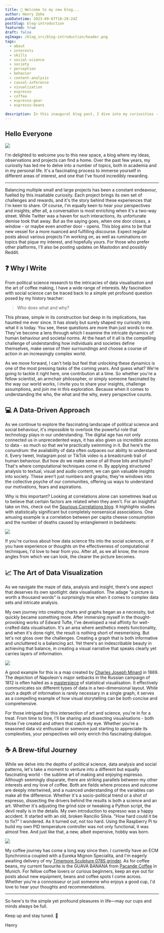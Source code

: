 ```yaml
---
title: 🚀 Welcome to my new blog...
author: Henry Zehe
pubDatetime: 2023-09-07T10:20:24Z
postSlug: blog-introduction
featured: true
draft: false
ogImage: /blog_src/blog-introduction/header.png
tags:
  - about
  - interests
  - skills
  - social-science
  - society
  - perception
  - behavior
  - content-analysis
  - causal-inference
  - visualization
  - espresso
  - coffee
  - espresso-gear
  - espresso-beans

description: In this inaugural blog post, I dive into my curiosities - from the nuances of political science, to the allure of data visualisation, to the sublime art of espresso. I warmly invite you to join me and share your own perspectives. Stay tuned for more.
---
```


## Hello Everyone

<div class="flex flex-row items-start w-full p-0">
  <div>
    <img src="/assets/author2.jpg" class="rounded-2xl float-left h-48 mb-0 p-2 border-none">
    <p class="mt-2">I'm delighted to welcome you to this new space, a blog where my ideas, observations and projects can find a home. Over the past few years, my curiosity has led me to delve into a number of topics, both in academia and in my personal life. It's a fascinating process to immerse yourself in different areas of interest, and one that I've found incredibly rewarding.</p>
  </div>
</div>

---

Balancing multiple small and large projects has been a constant endeavour, fuelled by this insatiable curiosity. Each project brings its own set of challenges and rewards, and it's the story behind these experiences that I'm keen to share. Of course, I'm equally keen to hear your perspectives and insights; after all, a conversation is most enriching when it's a two-way street. While Twitter was a haven for such interactions, its unfortunate demise took that away. But as the saying goes, when one door closes, a window - or maybe even another door - opens. This blog aims to be that new vessel for a more nuanced and fulfilling discourse. Expect regular posts about various projects I'm working on, as well as ruminations on topics that pique my interest, and hopefully yours. For those who prefer other platforms, I'll also be posting updates on Mastodon and possibly Reddit.

## ❓ Why I Write

From political science research to the intricacies of data visualisation and the art of coffee making, I have a wide range of interests. My fascination with social science can be traced back to a simple yet profound question posed by my history teacher:

> Who does what and why?

This phrase, simple in its construction but deep in its implications, has haunted me ever since. It has slowly but surely shaped my curiosity into what it is today. You see, these questions are more than just words to me. They've become a lens through which I examine the intricate dynamics of human behaviour and societal norms. At the heart of it all is the compelling challenge of understanding how individuals and societies define themselves, make sense of their surroundings and choose a course of action in an increasingly complex world.

As we move forward, I can't help but feel that unlocking these dynamics is one of the most pressing tasks of the coming years. And guess what? We're going to tackle it right here, one contribution at a time. So whether you're a fellow scientist, an armchair philosopher, or simply someone fascinated by the way our world works, I invite you to share your insights, challenge assumptions, and join me in this exploration. Because when it comes to understanding the who, the what and the why, every perspective counts.

## 💻 A Data-Driven Approach

As we continue to explore the fascinating landscape of political science and social behaviour, it's impossible to overlook the powerful role that technology plays in our understanding. The digital age has not only connected us in unprecedented ways, it has also given us incredible access to data - so much so that we're practically swimming in it. But here's the conundrum: the availability of data often outpaces our ability to understand it. Every tweet, Instagram post or TikTok video is a breadcrumb trail of human behaviour. But how do we make sense of all those bits and bytes? That's where computational techniques come in. By applying structured analysis to textual, visual and audio content, we can gain valuable insights into society. These aren't just numbers and graphs; they're windows into the collective psyche of our communities, offering us ways to understand our motivations, fears and aspirations.

Why is this important? Looking at correlations alone can sometimes lead us to believe that certain factors are related when they aren't. For an insightful take on this, check out the [Spurious Correlations blog](https://www.tylervigen.com/spurious-correlations "spurious blog"). It highlights studies with statistically significant but completely nonsensical associations. One amusing example is a correlation between per capita cheese consumption and the number of deaths caused by entanglement in bedsheets:

<div class="flex flex-col sm:flex-row place-content-center p-0">
  <div class="flex p-2 w-full">
    <img src="/blog_src/blog-introduction/spurious.png" class="rounded-2xl ">
  </div>
</div>

If you're curious about how data science fits into the social sciences, or if you have experience or thoughts on the effectiveness of computational techniques, I'd love to hear from you. After all, as we all know, the more angles from which we can look, the clearer the picture becomes.

## 📈 The Art of Data Visualization

As we navigate the maze of data, analysis and insight, there's one aspect that deserves its own spotlight: data visualisation. The adage "a picture is worth a thousand words" is surprisingly true when it comes to complex data sets and intricate analysis.

My own journey into creating charts and graphs began as a necessity, but quickly became something more. After immersing myself in the thought-provoking works of Edward Tufte, I've developed a real affinity for well-crafted data visualisation. It's an area where aesthetics meets functionality, and when it's done right, the result is nothing short of mesmerising. But let's not gloss over the challenges. Creating a graph that is both informative and uncluttered is a balancing act. Yet there's an indescribable beauty in achieving that balance, in creating a visual narrative that speaks clearly yet carries layers of information.

<div class="flex flex-col sm:flex-row place-content-center p-0">
  <div class="flex p-2 w-full">
    <img src="/blog_src/blog-introduction/Minard_russia.jpeg" class="rounded-2xl ">
  </div>
</div>

A good example for this is a map created by [Charles Joseph Minard](https://en.m.wikipedia.org/wiki/Charles_Joseph_Minard "Charles Joseph Minard") in 1869. The depiction of Napoleon's major setbacks in the Russian campaign of 1812 is often hailed as a [masterpiece](https://www.edwardtufte.com/bboard/q-and-a-fetch-msg?msg_id=0003mn "Tufte Minard") of statistical visualisation. It effectively communicates six different types of data in a two-dimensional layout. While such a depth of information is rarely necessary in a single graph, it serves as a compelling example of how visual storytelling can be both concise and comprehensive.

For those intrigued by this intersection of art and science, you're in for a treat. From time to time, I'll be sharing and dissecting visualisations - both those I've created and others that catch my eye. Whether you're a seasoned data viz enthusiast or someone just starting to appreciate its complexities, your perspectives will only enrich this fascinating dialogue.

## ☕ A Brew-tiful Journey

While we delve into the depths of political science, data analysis and social patterns, let's take a moment to venture into a different but equally fascinating world - the sublime art of making and enjoying espresso. Although seemingly disparate, there are striking parallels between my other interests and my love of coffee. Both are fields where process and outcome are deeply intertwined, and a nuanced understanding of the variables can make all the difference. Whether it's a socio-political trend or a shot of espresso, dissecting the drivers behind the results is both a science and an art. Whether it's adjusting the grind size or tweaking a Python script, the devil really is in the details. My own introduction to espresso was a happy accident. It started with an old, broken Rancilio Silvia. "How hard could it be to fix?" I wondered. As it turned out, not too hard. Using the Raspberry Pi to build my own PID temperature controller was not only functional, it was almost free. And just like that, a new, albeit expensive, hobby was born.

<div class="flex flex-col sm:flex-row place-content-center p-0">
  <div class="flex p-2 w-full">
    <img src="/blog_src/blog-introduction/coffee_gear_2023_09_11.jpeg" class="rounded-2xl ">
  </div>
</div>

My coffee journey has come a long way since then. I currently have an ECM Synchronica coupled with a Eureka Mignon Specialita, and I'm eagerly awaiting delivery of my [Timemore Sculpture 078S grinder](https://www.timemore.com.au/products/sculptor-078s-electric-coffee-grinder-espresso-filter "T 078S"). As for coffee beans, my current favourite is the GUAVA BANANA from [Pacande Coffee](https://pacande.com "Pacande Coffee") in Munich. For fellow coffee lovers or curious beginners, keep an eye out for posts about new equipment, beans and coffee spots I come across. Whether you're a connoisseur or just someone who enjoys a good cup, I'd love to hear your thoughts and recommendations.

---

So here's to the simple yet profound pleasures in life—may our cups and minds always be full.

Keep up and stay tuned. 🐜

Henry
